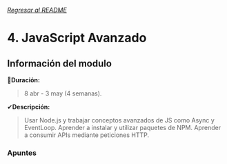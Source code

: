 [*Regresar al README*](https://github.com/PJDev1/mi-block-de-notas/blob/main/README.md)

# 4. JavaScript Avanzado

## Información del modulo

📅**Duración:** 
> 8 abr - 3 may (4 semanas).

✔**Descripción:**
>Usar Node.js y trabajar conceptos avanzados de JS como Async y EventLoop. Aprender a instalar y utilizar paquetes de NPM. Aprender a consumir APIs mediante peticiones HTTP.

### Apuntes 
